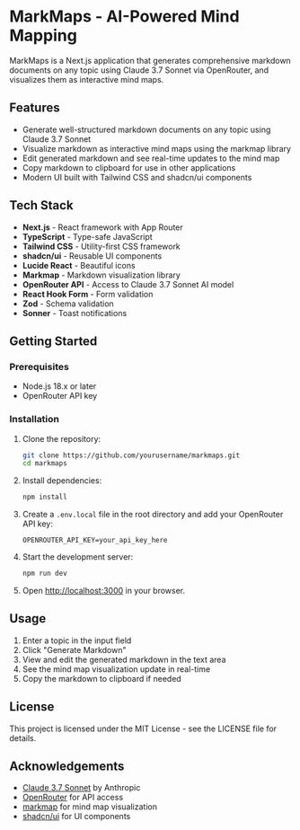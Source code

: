 # MarkMaps - AI-Powered Mind Mapping

MarkMaps is a Next.js application that generates comprehensive markdown documents on any topic using Claude 3.7 Sonnet via OpenRouter, and visualizes them as interactive mind maps.

## Features

- Generate well-structured markdown documents on any topic using Claude 3.7 Sonnet
- Visualize markdown as interactive mind maps using the markmap library
- Edit generated markdown and see real-time updates to the mind map
- Copy markdown to clipboard for use in other applications
- Modern UI built with Tailwind CSS and shadcn/ui components

## Tech Stack

- **Next.js** - React framework with App Router
- **TypeScript** - Type-safe JavaScript
- **Tailwind CSS** - Utility-first CSS framework
- **shadcn/ui** - Reusable UI components
- **Lucide React** - Beautiful icons
- **Markmap** - Markdown visualization library
- **OpenRouter API** - Access to Claude 3.7 Sonnet AI model
- **React Hook Form** - Form validation
- **Zod** - Schema validation
- **Sonner** - Toast notifications

## Getting Started

### Prerequisites

- Node.js 18.x or later
- OpenRouter API key

### Installation

1. Clone the repository:
   ```bash
   git clone https://github.com/yourusername/markmaps.git
   cd markmaps
   ```

2. Install dependencies:
   ```bash
   npm install
   ```

3. Create a `.env.local` file in the root directory and add your OpenRouter API key:
   ```
   OPENROUTER_API_KEY=your_api_key_here
   ```

4. Start the development server:
   ```bash
   npm run dev
   ```

5. Open [http://localhost:3000](http://localhost:3000) in your browser.

## Usage

1. Enter a topic in the input field
2. Click "Generate Markdown"
3. View and edit the generated markdown in the text area
4. See the mind map visualization update in real-time
5. Copy the markdown to clipboard if needed

## License

This project is licensed under the MIT License - see the LICENSE file for details.

## Acknowledgements

- [Claude 3.7 Sonnet](https://www.anthropic.com/claude) by Anthropic
- [OpenRouter](https://openrouter.ai/) for API access
- [markmap](https://markmap.js.org/) for mind map visualization
- [shadcn/ui](https://ui.shadcn.com/) for UI components
